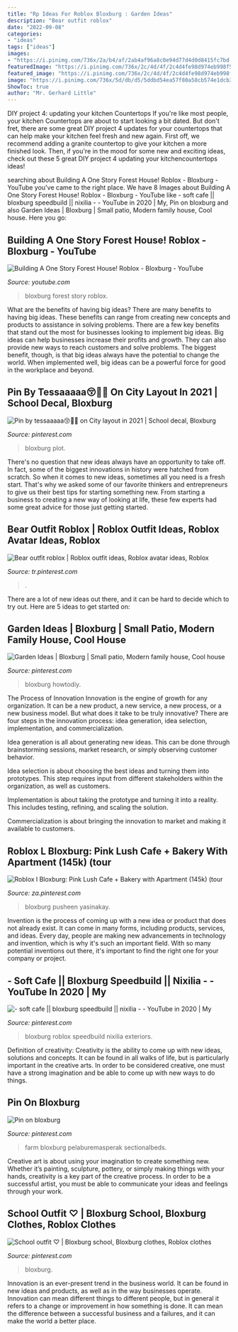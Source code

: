 ```yaml
---
title: "Rp Ideas For Roblox Bloxburg : Garden Ideas"
description: "Bear outfit roblox"
date: "2022-09-08"
categories:
- "ideas"
tags: ["ideas"]
images:
- "https://i.pinimg.com/736x/2a/b4/af/2ab4af96a8c0e94d77d4d0d8415fc7bd.jpg"
featuredImage: "https://i.pinimg.com/736x/2c/4d/4f/2c4d4fe98d974eb998f550128d8cfca4.jpg"
featured_image: "https://i.pinimg.com/736x/2c/4d/4f/2c4d4fe98d974eb998f550128d8cfca4.jpg"
image: "https://i.pinimg.com/736x/5d/db/d5/5ddbd54ea57f80a58cb574e1dcb3b0bc.jpg"
ShowToc: true
author: "Mr. Gerhard Little"
---
```



DIY project 4: updating your kitchen Countertops
If you're like most people, your kitchen Countertops are about to start looking a bit dated. But don't fret, there are some great DIY project 4 updates for your countertops that can help make your kitchen feel fresh and new again. First off, we recommend adding a granite countertop to give your kitchen a more finished look. Then, if you're in the mood for some new and exciting ideas, check out these 5 great DIY project 4 updating your kitchencountertops ideas!

	

		
searching about Building A One Story Forest House! Roblox - Bloxburg - YouTube you've came to the right place. We have 8 Images about Building A One Story Forest House! Roblox - Bloxburg - YouTube like - soft cafe || bloxburg speedbuild || nixilia - - YouTube in 2020 | My, Pin on bloxburg and also Garden Ideas | Bloxburg | Small patio, Modern family house, Cool house. Here you go:
		
    
## Building A One Story Forest House! Roblox - Bloxburg - YouTube

<img loading=lazy src="https://i.ytimg.com/vi/jCa6Ij7yz0E/maxresdefault.jpg" onerror="this.onerror=null;this.src='https://tse4.mm.bing.net/th?id=OIP.Nvfkr3JMJ_qYPkUnTLCzuQHaEK&amp;pid=15.1';" alt="Building A One Story Forest House! Roblox - Bloxburg - YouTube">

_Source: youtube.com_

>bloxburg forest story roblox. 

	

What are the benefits of having big ideas?
There are many benefits to having big ideas. These benefits can range from creating new concepts and products to assistance in solving problems. There are a few key benefits that stand out the most for businesses looking to implement big ideas. 
Big ideas can help businesses increase their profits and growth. They can also provide new ways to reach customers and solve problems. The biggest benefit, though, is that big ideas always have the potential to change the world. When implemented well, big ideas can be a powerful force for good in the workplace and beyond.

    
## Pin By Tessaaaaa😚🍓🤍 On City Layout In 2021 | School Decal, Bloxburg

<img loading=lazy src="https://i.pinimg.com/736x/2c/4d/4f/2c4d4fe98d974eb998f550128d8cfca4.jpg" onerror="this.onerror=null;this.src='https://tse4.mm.bing.net/th?id=OIP.B6zYW0WjpReDMMmAVTHRcAHaFj&amp;pid=15.1';" alt="Pin by tessaaaaa😚🍓🤍 on City layout in 2021 | School decal, Bloxburg">

_Source: pinterest.com_

>bloxburg plot. 

	

There's no question that new ideas always have an opportunity to take off. In fact, some of the biggest innovations in history were hatched from scratch. So when it comes to new ideas, sometimes all you need is a fresh start. That's why we asked some of our favorite thinkers and entrepreneurs to give us their best tips for starting something new. From starting a business to creating a new way of looking at life, these few experts had some great advice for those just getting started.

    
## Bear Outfit Roblox | Roblox Outfit Ideas, Roblox Avatar Ideas, Roblox

<img loading=lazy src="https://i.pinimg.com/736x/7a/3a/7e/7a3a7e8a67676d3de17bb4a9723e7754.jpg" onerror="this.onerror=null;this.src='https://tse2.mm.bing.net/th?id=OIP.3nu-2X5Yg0uJAYtviYldtQHaNK&amp;pid=15.1';" alt="Bear outfit roblox | Roblox outfit ideas, Roblox avatar ideas, Roblox">

_Source: tr.pinterest.com_

>. 

	

There are a lot of new ideas out there, and it can be hard to decide which to try out. Here are 5 ideas to get started on: 

    
## Garden Ideas | Bloxburg | Small Patio, Modern Family House, Cool House

<img loading=lazy src="https://i.pinimg.com/736x/5d/db/d5/5ddbd54ea57f80a58cb574e1dcb3b0bc.jpg" onerror="this.onerror=null;this.src='https://tse4.mm.bing.net/th?id=OIP.AXUEwXwP_tLRokaYFN3SuQHaEK&amp;pid=15.1';" alt="Garden Ideas | Bloxburg | Small patio, Modern family house, Cool house">

_Source: pinterest.com_

>bloxburg howtodiy. 

	

The Process of Innovation
Innovation is the engine of growth for any organization. It can be a new product, a new service, a new process, or a new business model. But what does it take to be truly innovative?
There are four steps in the innovation process: idea generation, idea selection, implementation, and commercialization.

Idea generation is all about generating new ideas. This can be done through brainstorming sessions, market research, or simply observing customer behavior.

Idea selection is about choosing the best ideas and turning them into prototypes. This step requires input from different stakeholders within the organization, as well as customers.

Implementation is about taking the prototype and turning it into a reality. This includes testing, refining, and scaling the solution.

Commercialization is about bringing the innovation to market and making it available to customers.

    
## Roblox L Bloxburg: Pink Lush Cafe + Bakery With Apartment (145k) (tour

<img loading=lazy src="https://i.pinimg.com/736x/2a/b4/af/2ab4af96a8c0e94d77d4d0d8415fc7bd.jpg" onerror="this.onerror=null;this.src='https://tse1.mm.bing.net/th?id=OIP.Tl1AJvJ01oG61DA31HPB0QHaEK&amp;pid=15.1';" alt="Roblox l Bloxburg: Pink Lush Cafe + Bakery with Apartment (145k) (tour">

_Source: za.pinterest.com_

>bloxburg pusheen yasinakay. 

	

Invention is the process of coming up with a new idea or product that does not already exist. It can come in many forms, including products, services, and ideas. Every day, people are making new advancements in technology and invention, which is why it's such an important field. With so many potential inventions out there, it's important to find the right one for your company or project.

    
## - Soft Cafe || Bloxburg Speedbuild || Nixilia - - YouTube In 2020 | My

<img loading=lazy src="https://i.pinimg.com/736x/4e/0e/3a/4e0e3a84626a5daf550873398e760b6e.jpg" onerror="this.onerror=null;this.src='https://tse3.mm.bing.net/th?id=OIP.topSYEAfNe3ckle47LN66QHaEK&amp;pid=15.1';" alt="- soft cafe || bloxburg speedbuild || nixilia - - YouTube in 2020 | My">

_Source: pinterest.com_

>bloxburg roblox speedbuild nixilia exteriors. 

	

Definition of creativity:
Creativity is the ability to come up with new ideas, solutions and concepts. It can be found in all walks of life, but is particularly important in the creative arts. In order to be considered creative, one must have a strong imagination and be able to come up with new ways to do things.

    
## Pin On Bloxburg

<img loading=lazy src="https://i.pinimg.com/736x/33/dc/60/33dc603ba997268f47e9d5200736741c.jpg" onerror="this.onerror=null;this.src='https://tse4.mm.bing.net/th?id=OIP.tPDfnvdUN_Gf-CcNkhBZRQHaLG&amp;pid=15.1';" alt="Pin on bloxburg">

_Source: pinterest.com_

>farm bloxburg pelaburemasperak sectionalbeds. 

	

Creative art is about using your imagination to create something new. Whether it’s painting, sculpture, pottery, or simply making things with your hands, creativity is a key part of the creative process. In order to be a successful artist, you must be able to communicate your ideas and feelings through your work.

    
## School Outfit ♡︎ | Bloxburg School, Bloxburg Clothes, Roblox Clothes

<img loading=lazy src="https://i.pinimg.com/736x/7e/40/41/7e404170e08b72f67a87eb740d831b84.jpg" onerror="this.onerror=null;this.src='https://tse1.mm.bing.net/th?id=OIP.0u1Cgo4bF4tV6tqC2tLo6QHaDa&amp;pid=15.1';" alt="School outfit ♡︎ | Bloxburg school, Bloxburg clothes, Roblox clothes">

_Source: pinterest.com_

>bloxburg. 

	

Innovation is an ever-present trend in the business world. It can be found in new ideas and products, as well as in the way businesses operate. Innovation can mean different things to different people, but in general it refers to a change or improvement in how something is done. It can mean the difference between a successful business and a failures, and it can make the world a better place.

